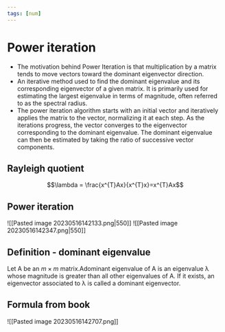 ```yaml
---
tags: [num]
---
```

# Power iteration
- The motivation behind Power Iteration is that multiplication by a matrix tends to move vectors toward the dominant eigenvector direction.
- An iterative method used to find the dominant eigenvalue and its corresponding eigenvector of a given matrix. It is primarily used for estimating the largest eigenvalue in terms of magnitude, often referred to as the spectral radius.
- The power iteration algorithm starts with an initial vector and iteratively applies the matrix to the vector, normalizing it at each step. As the iterations progress, the vector converges to the eigenvector corresponding to the dominant eigenvalue. The dominant eigenvalue can then be estimated by taking the ratio of successive vector components.

## Rayleigh quotient
$$\lambda = \frac{x^{T}Ax}{x^{T}x}=x^{T}Ax$$

## Power iteration

![[Pasted image 20230516142133.png|550]]
![[Pasted image 20230516142347.png|550]]

## Definition - dominant eigenvalue
Let A be an $m × m$ matrix.Adominant eigenvalue of A is an eigenvalue λ whose magnitude is greater than all other eigenvalues of A. If it exists, an eigenvector associated to λ is called a dominant eigenvector.

## Formula from book
![[Pasted image 20230516142707.png]]
